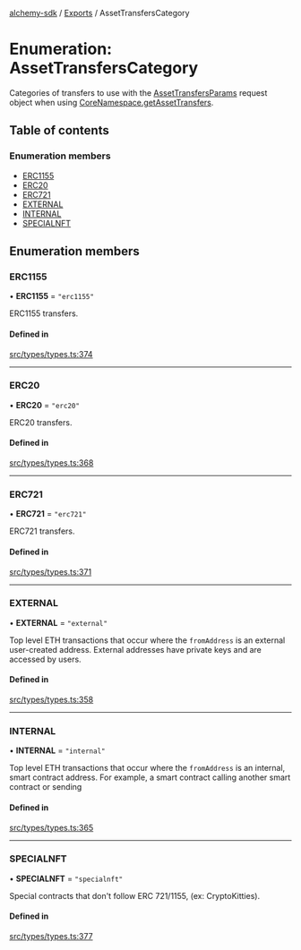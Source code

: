 [alchemy-sdk](../README.md) / [Exports](../modules.md) / AssetTransfersCategory

# Enumeration: AssetTransfersCategory

Categories of transfers to use with the [AssetTransfersParams](../interfaces/AssetTransfersParams.md) request
object when using [CoreNamespace.getAssetTransfers](../classes/CoreNamespace.md#getassettransfers).

## Table of contents

### Enumeration members

- [ERC1155](AssetTransfersCategory.md#erc1155)
- [ERC20](AssetTransfersCategory.md#erc20)
- [ERC721](AssetTransfersCategory.md#erc721)
- [EXTERNAL](AssetTransfersCategory.md#external)
- [INTERNAL](AssetTransfersCategory.md#internal)
- [SPECIALNFT](AssetTransfersCategory.md#specialnft)

## Enumeration members

### ERC1155

• **ERC1155** = `"erc1155"`

ERC1155 transfers.

#### Defined in

[src/types/types.ts:374](https://github.com/alchemyplatform/alchemy-sdk-js/blob/4483414/src/types/types.ts#L374)

___

### ERC20

• **ERC20** = `"erc20"`

ERC20 transfers.

#### Defined in

[src/types/types.ts:368](https://github.com/alchemyplatform/alchemy-sdk-js/blob/4483414/src/types/types.ts#L368)

___

### ERC721

• **ERC721** = `"erc721"`

ERC721 transfers.

#### Defined in

[src/types/types.ts:371](https://github.com/alchemyplatform/alchemy-sdk-js/blob/4483414/src/types/types.ts#L371)

___

### EXTERNAL

• **EXTERNAL** = `"external"`

Top level ETH transactions that occur where the `fromAddress` is an
external user-created address. External addresses have private keys and are
accessed by users.

#### Defined in

[src/types/types.ts:358](https://github.com/alchemyplatform/alchemy-sdk-js/blob/4483414/src/types/types.ts#L358)

___

### INTERNAL

• **INTERNAL** = `"internal"`

Top level ETH transactions that occur where the `fromAddress` is an
internal, smart contract address. For example, a smart contract calling
another smart contract or sending

#### Defined in

[src/types/types.ts:365](https://github.com/alchemyplatform/alchemy-sdk-js/blob/4483414/src/types/types.ts#L365)

___

### SPECIALNFT

• **SPECIALNFT** = `"specialnft"`

Special contracts that don't follow ERC 721/1155, (ex: CryptoKitties).

#### Defined in

[src/types/types.ts:377](https://github.com/alchemyplatform/alchemy-sdk-js/blob/4483414/src/types/types.ts#L377)

